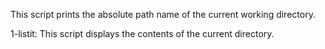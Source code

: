 This script prints the absolute path name of the current working directory.

1-listit: This script displays the contents of the current directory.
